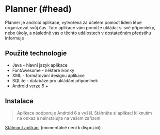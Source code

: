 # Planner (#head)

Planner je android aplikace, vytvořena za účelem pomoct lidem lépe organizovat svůj čas.
Tato aplikace vám pomůže ukládat si své připomínky, nebo úkoly, a následně vás o těchto událostech v dostatečném předstihu informuje

## Použité technologie

- Java - hlavní jazyk aplikace
- FontAwesome - některé ikonky
- XML - formátování designu aplikace
- SQLite - databáze pro ukládání připomínek
- Android verze 6 +

## Instalace
>Aplikace podporuje Android 6 a vyšší. 
>Stáhněte si aplikaci kliknutím na odkaz a nainstalujte na vašem zařízení

[Stáhnout aplikaci](https://github.com/zampey) (momentálně není k dispozici)
